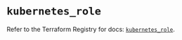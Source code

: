 # `kubernetes_role`

Refer to the Terraform Registry for docs: [`kubernetes_role`](https://registry.terraform.io/providers/hashicorp/kubernetes/2.31.0/docs/resources/role).
